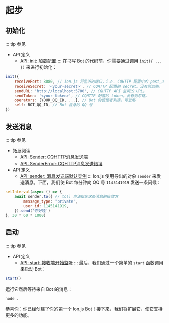 # 起步

## 初始化
::: tip 参见
- API 定义
    - [API: init: 加载配置](/api/functions.html#init)
:::
在书写 Bot 的代码前，你需要通过调用 `init({ ... })` 来进行初始化：
```js
init({
    receivePort: 8080, // Ion.js 将监听的端口，i.e. CQHTTP 配置中的 post_url 的端口。
    receiveSecret: '<your-secret>', // CQHTTP 配置的 secret。没有则忽略。
    sendURL: 'http://localhost:5700', // CQHTTP API 监听的 URL。
    sendToken: '<your-token>', // CQHTTP 配置的 token。没有则忽略。
    operators: [YOUR_QQ_ID, ...], // Bot 的管理者列表，可忽略
    self: BOT_QQ_ID, // Bot 自身的 QQ 号
})
```

## 发送消息
::: tip 参见
- 拓展阅读
    - [API: Sender: CQHTTP消息发送端](/api/classes.html#sender)
    - [API: SenderError: CQHTTP消息发送错误](/api/classes.html#sendererror)
- API 定义
    - [API: sender: 消息发送端默认实例](/api/objects.html#sender)
:::
Ion.js 使用导出的对象 `sender` 来发送消息。下面，我们使 Bot 每分钟向 QQ 号 `1145141919` 发送一条问候：

```js
setInterval(async () => {
    await sender.to({ // to() 方法指定这条消息的接收方
        message_type: 'private',
        user_id: 1145141919,
    }).send('你好哇')
}, 30 * 60 * 1000)
```

## 启动
::: tip 参见
- API 定义
    - [API: start: 接收端开始监听](/api/functions.html#start)
:::
最后，我们通过一个简单的 `start` 函数调用来启动 Bot：
```js
start()
```
运行它然后等待来自 Bot 的消息：
```bash
node .
```
恭喜你：你已经创建了你的第一个 Ion.js Bot！接下来，我们将扩展它，使它支持更多的功能。
